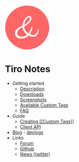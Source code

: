 <div class="title">
		<img src="./favicon.png" />
		<h1>Tiro Notes </h1>
</div> 

- Getting started
	- [Description](README.md)
	- [Downloads](downloads.md)
	- [Screenshots](screenshots.md)
	- [Available Custom Tags](custom-tags.md)
	- [FAQ](faq.md)
- Guide
	- [Creating \[\[Custom Tags\]\]](guide-custom-tags.md)
	- [Client API](client-api.md)
- [Blog](blog/blog.md)
		- [devlogs](blog/devlogs/blog.md)
- Links
	- [Forum](https://github.com/dotgreg/tiro-notes/discussions)
	- [Github](https://github.com/dotgreg/tiro-notes)
	- [News (twitter)](https://twitter.com/NotesTiro)
